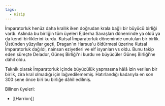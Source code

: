 ```yaml
---  
tags:  
  - Hizip  
---  
```

  
İmparatorluk henüz daha krallık iken doğrudan krala bağlı bir büyücü birliği vardı. Aslında bu birliğin tüm üyeleri Ejderha Savaşları döneminde ya öldü ya da kendi birliklerini kurdu. Kutsal İmparatorluk döneminde unutulan bir birlik. Üstünden yüzyıllar geçti, Dragan'ın Harsus'u öldürmesi üzerine Kutsal İmparatorluk dağıldı, nainsan eziyetleri ve elf isyanları vs oldu. Bunu takip eden süreçte Delador, Güneş Birliği'ni kurdu ve büyücüler Güneş Birliği'ne dâhil oldu.  
  
Teknik olarak İmparatorluk içinde büyücülük yapmasına hâlâ izin verilen bir birlik, zira kral olmadığı için lağvedilememiş. Hatırlandığı kadarıyla en son 300 sene önce biri bu birliğe dâhil edilmiş.  
  
Bilinen üyeleri:  

- [[Harrion]]